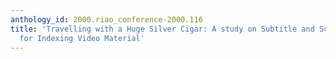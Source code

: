 ```yaml
---
anthology_id: 2000.riao_conference-2000.116
title: 'Travelling with a Huge Silver Cigar: A study on Subtitle and Script Reliability
  for Indexing Video Material'
---
```

